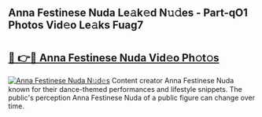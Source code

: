 ## Anna Festinese Nuda Le𝚊k𝚎d N𝚞𝚍es - Part-qO1 Photos Vid𝚎o Le𝚊ks Fuag7

# <h2><a href="http://fbef1pu.evod.top/?m=Anna+Festinese+Nuda">🔗 👉🔴 Anna Festinese Nuda Vid𝚎o Ph𝚘t𝚘s</a></h2>

[![Anna Festinese Nuda N𝚞d𝚎s](https://i.imgur.com/8V9OHl7.gif)](http://fbef1pu.evod.top/?m=Anna+Festinese+Nuda)
Content creator Anna Festinese Nuda known for their dance-themed performances and lifestyle snippets. The public's perception Anna Festinese Nuda of a public figure can change over time. 
